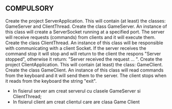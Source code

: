 COMPULSORY
----------------
 Create the project ServerApplication. This will contain (at least) the classes: GameServer and ClientThread.
 Create the class GameServer. An instance of this class will create a ServerSocket running at a specified port. The server will receive requests (commands) from clients and it will execute them.
Create the class ClientThread. An instance of this class will be responsible with communicating with a client Socket. If the server receives the command stop it will stop and will return to the client the respons "Server stopped", otherwise it return: "Server received the request ... ".
Create the project ClientApplication. This will contain (at least) the class: GameClient.
Create the class GameClient. An instance of this class will read commands from the keyboard and it will send them to the server. The client stops when it reads from the keyboard the string "exit".

-  In fisierul server am creat serverul cu clasele GameServer si ClientThread;
-  In fisierul client am creat clientul care are clasa Game Client
